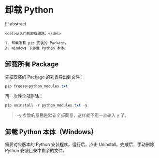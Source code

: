 # 卸载 Python

!!! abstract

    <del>从入门到卸载跑路。</del>

    1. 卸载所有 pip 安装的 Package。
    2. Windows 下卸载 Python 本体。

## 卸载所有 Package

先把安装的 Package 的列表导出到文件：

``` powershell
pip freeze>python_modules.txt
```

再一次性全部删除：

``` powershell
pip uninstall -r python_modules.txt -y
```

> -y 参数的意思是默认全部同意，这样就不用一直输入 y 了。

## 卸载 Python 本体（Windows）

需要对应版本的 Python 安装程序。运行后，点击 Uninstall。完成后，手动删除 Python 安装目录中剩余的文件。

[^1]: [如何快速卸载所有python包？ - 知乎](https://zhuanlan.zhihu.com/p/162698236)
[^2]: [python最详细的安装与完全卸载_python怎么卸载干净重新安装_无尽的沉默的博客-CSDN博客](https://blog.csdn.net/hgnuxc_1993/article/details/114675594)